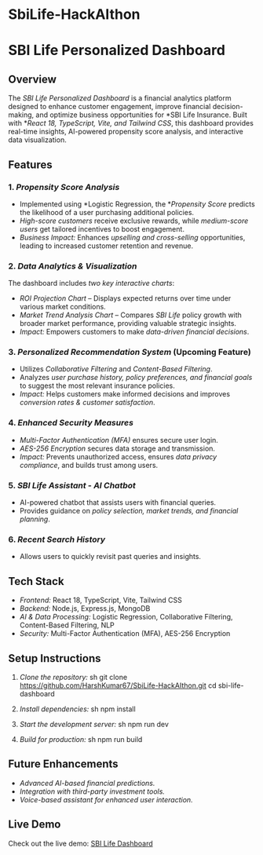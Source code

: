 # SbiLife-HackAIthon

# SBI Life Personalized Dashboard

## Overview
The *SBI Life Personalized Dashboard* is a financial analytics platform designed to enhance customer engagement, improve financial decision-making, and optimize business opportunities for *SBI Life Insurance. Built with **React 18, TypeScript, Vite, and Tailwind CSS*, this dashboard provides real-time insights, AI-powered propensity score analysis, and interactive data visualization.

## Features

### 1. *Propensity Score Analysis*
- Implemented using *Logistic Regression, the **Propensity Score* predicts the likelihood of a user purchasing additional policies.
- *High-score customers* receive exclusive rewards, while *medium-score users* get tailored incentives to boost engagement.
- *Business Impact:* Enhances *upselling and cross-selling* opportunities, leading to increased customer retention and revenue.

### 2. *Data Analytics & Visualization*
The dashboard includes *two key interactive charts*:
- *ROI Projection Chart* – Displays expected returns over time under various market conditions.
- *Market Trend Analysis Chart* – Compares *SBI Life* policy growth with broader market performance, providing valuable strategic insights.
- *Impact:* Empowers customers to make *data-driven financial decisions*.

### 3. *Personalized Recommendation System* (Upcoming Feature)
- Utilizes *Collaborative Filtering* and *Content-Based Filtering*.
- Analyzes *user purchase history, policy preferences, and financial goals* to suggest the most relevant insurance policies.
- *Impact:* Helps customers make informed decisions and improves *conversion rates & customer satisfaction*.

### 4. *Enhanced Security Measures*
- *Multi-Factor Authentication (MFA)* ensures secure user login.
- *AES-256 Encryption* secures data storage and transmission.
- *Impact:* Prevents unauthorized access, ensures *data privacy compliance*, and builds trust among users.

### 5. *SBI Life Assistant - AI Chatbot*
- AI-powered chatbot that assists users with financial queries.
- Provides guidance on *policy selection, market trends, and financial planning*.

### 6. *Recent Search History*
- Allows users to quickly revisit past queries and insights.

## Tech Stack
- *Frontend:* React 18, TypeScript, Vite, Tailwind CSS
- *Backend:* Node.js, Express.js, MongoDB
- *AI & Data Processing:* Logistic Regression, Collaborative Filtering, Content-Based Filtering, NLP
- *Security:* Multi-Factor Authentication (MFA), AES-256 Encryption

## Setup Instructions
1. *Clone the repository:*
   sh
   git clone https://github.com/HarshKumar67/SbiLife-HackAIthon.git
   cd sbi-life-dashboard
   
2. *Install dependencies:*
   sh
   npm install
   
3. *Start the development server:*
   sh
   npm run dev
   
4. *Build for production:*
   sh
   npm run build
   

## Future Enhancements
- *Advanced AI-based financial predictions.*
- *Integration with third-party investment tools.*
- *Voice-based assistant for enhanced user interaction.*

## Live Demo
Check out the live demo: [SBI Life Dashboard](sbi-life.vercel.app)
